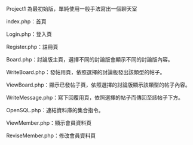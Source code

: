 Project1 為最初始版，單純使用一般手法寫出一個聊天室

index.php：首頁

Login.php：登入頁

Register.php：註冊頁

Board.php：討論版主頁，選擇不同的討論版會顯示不同的討論版內容。

WriteBoard.php：發帖用頁，依照選擇的討論版發出該類型的帖子。

ViewBoard.php：顯示已發帖子頁，依照選擇的討論版顯示該類型的帖子內容。

WriteMessage.php：寫下回覆用頁，依照選擇的帖子而傳回至該帖子下方。

OpenSQL.php：連結資料庫的集合指令。

ViewMember.php：顯示會員資料頁

ReviseMember.php：修改會員資料頁